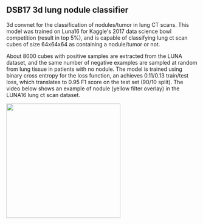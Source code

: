 ## DSB17 3d lung nodule classifier

3d convnet for the classification of nodules/tumor in lung CT scans. This model was trained on Luna16 for Kaggle's 2017 data science bowl competition (result in top 5%), and is capable of classifying lung ct scan cubes of size 64x64x64 as containing a nodule/tumor or not. 

About 8000 cubes with positive samples are extracted from the LUNA dataset, and the same number of negative examples are sampled at random from lung tissue in patients with no nodule. The model is trained using binary cross entropy for the loss function, an achieves 0.11/0.13 train/test loss, which translates to 0.95 F1 score on the test set (90/10 split). The video below shows an example of nodule (yellow filter overlay) in the LUNA16 lung ct scan dataset.

<img src="https://github.com/LouisFoucard/DSB17_3d_lung_nodule_classifier/blob/master/data/ezgif-1-65620bd01e.gif" height="300">

